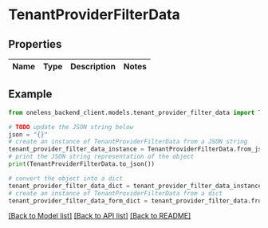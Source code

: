 # TenantProviderFilterData


## Properties

Name | Type | Description | Notes
------------ | ------------- | ------------- | -------------

## Example

```python
from onelens_backend_client.models.tenant_provider_filter_data import TenantProviderFilterData

# TODO update the JSON string below
json = "{}"
# create an instance of TenantProviderFilterData from a JSON string
tenant_provider_filter_data_instance = TenantProviderFilterData.from_json(json)
# print the JSON string representation of the object
print(TenantProviderFilterData.to_json())

# convert the object into a dict
tenant_provider_filter_data_dict = tenant_provider_filter_data_instance.to_dict()
# create an instance of TenantProviderFilterData from a dict
tenant_provider_filter_data_form_dict = tenant_provider_filter_data.from_dict(tenant_provider_filter_data_dict)
```
[[Back to Model list]](../README.md#documentation-for-models) [[Back to API list]](../README.md#documentation-for-api-endpoints) [[Back to README]](../README.md)


